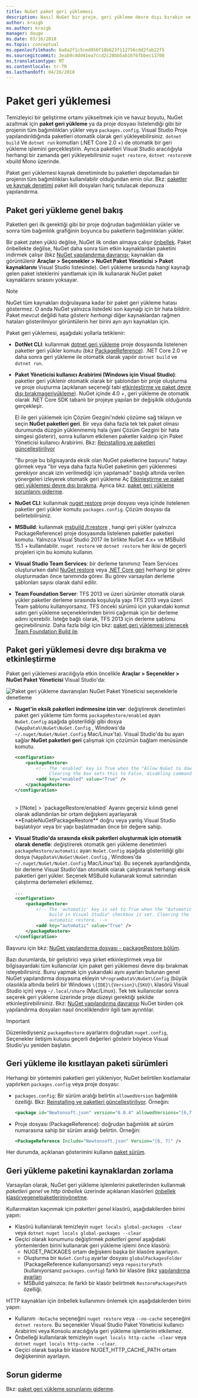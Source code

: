 ```yaml
---
title: NuGet paket geri yüklemesi
description: Nasıl NuGet bir proje, geri yükleme devre dışı bırakın ve sürümleri sınırlamak nasıl dahil bağlı olan paketler geri yükleyen bir genel bakış.
author: kraigb
ms.author: kraigb
manager: douge
ms.date: 03/16/2018
ms.topic: conceptual
ms.openlocfilehash: 6a8a2f1c5ced956f18b623f112756cdd2fab22f5
ms.sourcegitcommit: 3eab9c4dd41ea7ccd2c28bb5ab16f6fbbec13708
ms.translationtype: MT
ms.contentlocale: tr-TR
ms.lasthandoff: 04/26/2018
---
```

# <a name="package-restore"></a>Paket geri yüklemesi

Temizleyici bir geliştirme ortamı yükseltmek için ve havuz boyutu, NuGet azaltmak için **paket geri yükleme** ya da proje dosyası listelendiği gibi bir projenin tüm bağımlılıkları yükler veya `packages.config`. Visual Studio Proje yapılandırıldığında paketleri otomatik olarak geri yükleyebilirsiniz. `dotnet build` Ve `dotnet run` komutları (.NET Core 2.0 +) de otomatik bir geri yükleme işlemini gerçekleştirin. Ayrıca paketleri Visual Studio aracılığıyla herhangi bir zamanda geri yükleyebilirsiniz `nuget restore`, `dotnet restore`ve xbuild Mono üzerinde.

Paket geri yüklemesi kaynak denetiminde bu paketleri depolamadan bir projenin tüm bağımlılıkları kullanılabilir olduğundan emin olur. Bkz: [paketler ve kaynak denetimi](../consume-packages/packages-and-source-control.md) paket ikili dosyaları hariç tutulacak deponuza yapılandırma.

## <a name="package-restore-overview"></a>Paket geri yükleme genel bakış

Paketleri geri ilk gerektiği gibi bir proje doğrudan bağımlılıkları yükler ve sonra tüm bağımlılık grafiğinin boyunca bu paketlerin bağımlılıkları yükler.

Bir paket zaten yüklü değilse, NuGet ilk ondan almaya çalışır [önbellek](../consume-packages/managing-the-global-packages-and-cache-folders.md). Paket önbellekte değilse, NuGet daha sonra tüm etkin kaynaklardan paketini indirmek çalışır (bkz [NuGet yapılandırma davranışı](Configuring-NuGet-Behavior.md); kaynakları da görüntülenir **Araçlar > Seçenekler > NuGet Paket Yöneticisi > Paket kaynaklarını** Visual Studio listesinde). Geri yükleme sırasında hangi kaynağı gelen paket isteklerini yanıtlamak için ilk kullanarak NuGet paket kaynaklarını sırasını yoksayar.

> [!Note]
> NuGet tüm kaynakları doğrulayana kadar bir paket geri yükleme hatası göstermez. O anda NuGet yalnızca listedeki son kaynağı için bir hata bildirir. Paket mevcut değildi hata gösterir *herhangi* diğer kaynaklardan rağmen hataları gösterilmiyor görüntülerin her birini ayrı ayrı kaynakları için.

Paket geri yüklemesi, aşağıdaki yollarla tetiklenir:

- **DotNet CLI**: kullanmak [dotnet geri yükleme](/dotnet/core/tools/dotnet-restore?tabs=netcore2x) proje dosyasında listelenen paketler geri yükler komutu (bkz [PackageReference](../consume-packages/package-references-in-project-files.md)). .NET Core 2.0 ve daha sonra geri yükleme ile otomatik olarak yapılır `dotnet build` ve `dotnet run`.

- **Paket Yöneticisi kullanıcı Arabirimi (Windows için Visual Studio)**: paketler geri yüklenir otomatik olarak bir şablondan bir proje oluşturma ve proje oluşturma (açıklanan seçeneği tabi [etkinleştirme ve paket devre dışı bırakmageriyükleme](#enabling-and-disabling-package-restore)). NuGet içinde 4.0 +, geri yükleme de otomatik olarak .NET Core SDK tabanlı bir projeye yapılan bir değişiklik olduğunda gerçekleşir.

    El ile geri yüklemek için Çözüm Gezgini'ndeki çözüme sağ tıklayın ve seçin **NuGet paketleri geri**. Bir veya daha fazla tek tek paket olması durumunda düzgün yüklenmemiş hala (yani Çözüm Gezgini bir hata simgesi gösterir), sonra kullanım etkilenen paketler kaldırıp için Paket Yöneticisi kullanıcı Arabirimi. Bkz: [Reinstalling ve paketleri güncelleştiriliyor](../consume-packages/reinstalling-and-updating-packages.md)

    "Bu proje bu bilgisayarda eksik olan NuGet paketlerine başvuru" hatayı görmek veya "bir veya daha fazla NuGet paketinin geri yüklenmesi gerekiyor ancak izin verilmediği için yapılamadı" başlığı altında verilen yönergeleri izleyerek otomatik geri yükleme Aç [Etkinleştirme ve paket geri yüklemesi devre dışı bırakma](#enabling-and-disabling-package-restore). Ayrıca bkz. [paket geri yükleme sorunlarını giderme](Package-restore-troubleshooting.md).

- **NuGet CLI**: kullanmak [nuget restore](../tools/cli-ref-restore.md) proje dosyası veya içinde listelenen paketler geri yükler komutu `packages.config`. Çözüm dosyası da belirtebilirsiniz.

- **MSBuild**: kullanmak [msbuild /t:restore](../reference/msbuild-targets.md#restore-target) , hangi geri yükler (yalnızca PackageReference) proje dosyasında listelenen paketler paketleri komutu. Yalnızca Visual Studio 2017 ile birlikte NuGet 4.x+ ve MSBuild 15.1 + kullanılabilir. `nuget restore` ve `dotnet restore` her ikisi de geçerli projeleri için bu komutu kullanın.

- **Visual Studio Team Services**: bir derleme tanımınız Team Services oluştururken dahil [NuGet restore](/vsts/build-release/tasks/package/nuget#restore-nuget-packages) veya [.NET Core geri](/vsts/build-release/tasks/build/dotnet-core#restore-nuget-packages) herhangi bir görev oluşturmadan önce tanımında görev. Bu görev varsayılan derleme şablonları sayısı olarak dahil edilir.

- **Team Foundation Server**: TFS 2013 ve üzeri sürümler otomatik olarak yükler paketler derleme sırasında koşuluyla yapı TFS 2013 veya üzeri Team şablonu kullanıyorsanız. TFS önceki sürümü için yukarıdaki komut satırı geri yükleme seçeneklerinden birini çağırmak için bir derleme adımı içerebilir. İsteğe bağlı olarak, TFS 2013 için derleme şablonu geçirebilirsiniz. Daha fazla bilgi için bkz: [paket geri yüklemesi izlenecek Team Foundation Build ile](../consume-packages/team-foundation-build.md).

## <a name="enabling-and-disabling-package-restore"></a>Paket geri yüklemesi devre dışı bırakma ve etkinleştirme

Paket geri yüklemesi aracılığıyla etkin öncelikle **Araçlar > Seçenekler > NuGet Paket Yöneticisi** Visual Studio'da:

![Paket geri yükleme davranışları NuGet Paket Yöneticisi seçeneklerle denetleme](media/Restore-01-AutoRestoreOptions.png)

- **Nuget'in eksik paketleri indirmesine izin ver**: değiştirerek denetimleri paket geri yükleme tüm forms `packageRestore/enabled` ayarı `NuGet.Config` aşağıda gösterildiği gibi dosya (`%AppData%\NuGet\NuGet.Config` , Windows'da `~/.nuget/NuGet/NuGet.Config` Mac/Linux'ta). Visual Studio'da bu ayarı sağlar **NuGet paketleri geri** çalışmak için çözümün bağlam menüsünde komutu.

    ```xml
    <configuration>
        <packageRestore>
            <!-- The 'enabled' key is True when the "Allow NuGet to download missing packages" checkbox is set.
                 Clearing the box sets this to False, disabling command-line, automatic, and MSBuild-Integrated restore. -->
            <add key="enabled" value="True" />
        </packageRestore>
    </configuration>
    ```
    <br/>
    > [!Note]
    >  `packageRestore/enabled` Ayarını geçersiz kılındı genel olarak adlandırılan bir ortam değişkeni ayarlayarak **EnableNuGetPackageRestore** doğru veya yanlış Visual Studio başlatılıyor veya bir yapı başlatmadan önce bir değere sahip.

- **Visual Studio'da sırasında eksik paketleri oluşturmak için otomatik olarak denetle**: değiştirerek otomatik geri yükleme denetimleri `packageRestore/automatic` ayarı `NuGet.Config` aşağıda gösterildiği gibi dosya (`%AppData%\NuGet\NuGet.Config` , Windows'da `~/.nuget/NuGet/NuGet.Config` Mac/Linux'ta). Bu seçenek ayarlandığında, bir derleme Visual Studio'dan otomatik olarak çalıştırarak herhangi eksik paketleri geri yükler. Seçenek MSBuild kullanarak komut satırından çalıştırma derlemeleri etkilemez.

    ```xml
    ...
    <configuration>
        <packageRestore>
            <!-- The 'automatic' key is set to True when the "Automatically check for missing packages during
                 build in Visual Studio" checkbox is set. Clearing the box sets this to False and disables
                 automatic restore. -->
            <add key="automatic" value="True" />
        </packageRestore>
    </configuration>
    ```

Başvuru için bkz: [NuGet yapılandırma dosyası - packageRestore bölüm](../reference/nuget-config-file.md#packagerestore-section).

Bazı durumlarda, bir geliştirici veya şirket etkinleştirmek veya bir bilgisayardaki tüm kullanıcılar için paket geri yüklemesi devre dışı bırakmak isteyebilirsiniz. Bunu yapmak için yukarıdaki aynı ayarları bulunan genel NuGet yapılandırma dosyasına ekleyin `%ProgramData%\NuGet\Config` (büyük olasılıkla altında belirli bir Windows `\{IDE}\{Version}\{SKU}\` klasörü Visual Studio için) veya `~/.local/share` (Mac/Linux). Tek tek kullanıcılar sonra seçerek geri yükleme üzerinde proje düzeyi gerektiği şekilde etkinleştirebilirsiniz. Bkz: [NuGet yapılandırma davranışı](../consume-packages/configuring-nuget-behavior.md#how-settings-are-applied) NuGet birden çok yapılandırma dosyaları nasıl önceliklendirir ilgili tam ayrıntılar.

> [!Important]
> Düzenlediyseniz `packageRestore` ayarlarını doğrudan `nuget.config`, Seçenekler iletişim kutusu geçerli değerleri gösterir böylece Visual Studio'yu yeniden başlatın.

## <a name="constraining-package-versions-with-restore"></a>Geri yükleme ile kısıtlayan paketi sürümleri

Herhangi bir yöntemini paketleri geri yükleniyor, NuGet belirtilen kısıtlamalar yapılırken `packages.config` veya proje dosyası:

- `packages.config`: Bir sürüm aralığı belirtin `allowedVersion` bağımlılık özelliği. Bkz: [Reinstalling ve paketleri güncelleştiriliyor](../consume-packages/reinstalling-and-updating-packages.md#constraining-upgrade-versions). Örneğin:

    ```xml
    <package id="Newtonsoft.json" version="6.0.4" allowedVersions="[6,7)" />
    ```

- Proje dosyası (PackageReference): doğrudan bağımlılık ait sürüm numarasına sahip bir sürüm aralığı belirtin. Örneğin:

    ```xml
    <PackageReference Include="Newtonsoft.json" Version="[6, 7)" />
    ```

Her durumda, açıklanan gösterimini kullanın [paket sürüm](../reference/package-versioning.md).

## <a name="forcing-restore-from-package-sources"></a>Geri yükleme paketini kaynaklardan zorlama

Varsayılan olarak, NuGet geri yükleme işlemlerini paketlerinden kullanmak *paketleri genel* ve *http önbellek* üzerinde açıklanan klasörleri [önbellek klasörvegenelpaketleriniyönetme](managing-the-global-packages-and-cache-folders.md).

Kullanmaktan kaçınmak için *paketleri genel* klasörü, aşağıdakilerden birini yapın:

- Klasörü kullanılarak temizleyin `nuget locals global-packages -clear` veya `dotnet nuget locals global-packages --clear`
- Geçici olarak konumunu değiştirmek *paketleri genel* aşağıdaki yöntemlerden birini kullanarak geri yükleme işlemi önce klasörü:
  - NUGET_PACKAGES ortam değişkeni başka bir klasöre ayarlayın.
  - Oluşturma bir `NuGet.Config` ayarlar dosyası `globalPackagesFolder` (PackageReference kullanıyorsanız) veya `repositoryPath` (kullanıyorsanız `packages.config`) farklı bir klasöre (bkz [yapılandırma ayarları](../reference/nuget-config-file.md#config-section)
  - MSBuild yalnızca: ile farklı bir klasör belirtmek `RestorePackagesPath` özelliği.

HTTP kaynakları için önbellek kullanımını önlemek için aşağıdakilerden birini yapın:

- Kullanım `-NoCache` seçeneğini `nuget restore` veya `--no-cache` seçeneğini `dotnet restore`. Bu seçenekler Visual Studio Paket Yöneticisi kullanıcı Arabirimi veya Konsolu aracılığıyla geri yükleme işlemlerini etkilemez.
- Önbelleği kullanılarak temizleyin `nuget locals http-cache -clear` veya `dotnet nuget locals http-cache --clear`.
- Geçici olarak başka bir klasöre NUGET_HTTP_CACHE_PATH ortam değişkeninin ayarlayın.

## <a name="troubleshooting"></a>Sorun giderme

Bkz: [paket geri yükleme sorunlarını giderme](package-restore-troubleshooting.md).